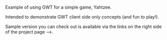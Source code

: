 Example of using GWT for a simple game, Yahtzee.

Intended to demonstrate GWT client side only concepts (and fun to play!).

Sample version you can check out is available via the links on the right side of the project page -->.